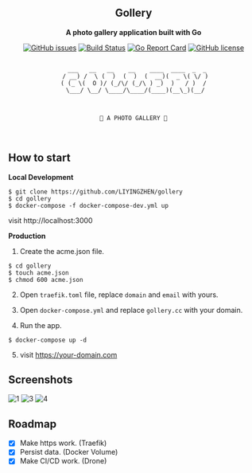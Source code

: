 <div align="center">


## Gollery

**A photo gallery application built with Go**


[![GitHub issues](https://img.shields.io/github/issues/LIYINGZHEN/gollery.svg)](https://github.com/LIYINGZHEN/gollery/issues)
[![Build Status](https://cloud.drone.io/api/badges/LIYINGZHEN/gollery/status.svg)](https://cloud.drone.io/LIYINGZHEN/gollery)
[![Go Report Card](https://goreportcard.com/badge/github.com/LIYINGZHEN/gollery)](https://goreportcard.com/report/github.com/LIYINGZHEN/gollery)
[![GitHub license](https://img.shields.io/github/license/LIYINGZHEN/gollery.svg)](https://github.com/LIYINGZHEN/gollery)


```text

  ___   __   __    __    ____  ____  _  _
 / __) /  \ (  )  (  )  (  __)(  _ \( \/ )
( (_ \(  O )/ (_/\/ (_/\ ) _)  )   / )  /
 \___/ \__/ \____/\____/(____)(__\_)(__/



🚀 A PHOTO GALLERY 🚀

```
</div>
<br>

## How to start

**Local Development**

```
$ git clone https://github.com/LIYINGZHEN/gollery
$ cd gollery
$ docker-compose -f docker-compose-dev.yml up
```

visit http://localhost:3000

**Production**

1. Create the acme.json file.

```
$ cd gollery
$ touch acme.json
$ chmod 600 acme.json
```

2. Open `traefik.toml` file, replace `domain` and `email` with yours.

3. Open `docker-compose.yml` and replace `gollery.cc` with your domain.

4. Run the app.

```
$ docker-compose up -d
```

5. visit https://your-domain.com


## Screenshots

![1](https://user-images.githubusercontent.com/11765228/54899236-733bb380-4ecf-11e9-8ffc-072cb072bdd2.png)
![3](https://user-images.githubusercontent.com/11765228/54899240-73d44a00-4ecf-11e9-9892-2622a61ee2aa.png)
![4](https://user-images.githubusercontent.com/11765228/54899242-73d44a00-4ecf-11e9-86d2-3bc1b65deaf9.png)

## Roadmap

- [x] Make https work. (Traefik)
- [x] Persist data. (Docker Volume)
- [x] Make CI/CD work. (Drone)
